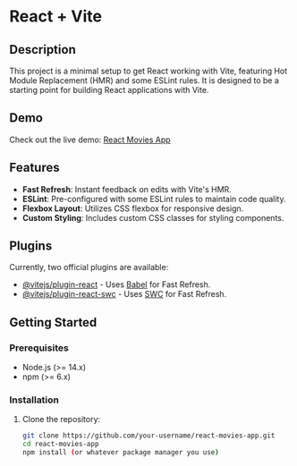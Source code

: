 # React + Vite

## Description

This project is a minimal setup to get React working with Vite, featuring Hot Module Replacement (HMR) and some ESLint rules. It is designed to be a starting point for building React applications with Vite.

## Demo

Check out the live demo: [React Movies App](https://react-movies-app-terry.netlify.app/)

## Features

- **Fast Refresh**: Instant feedback on edits with Vite's HMR.
- **ESLint**: Pre-configured with some ESLint rules to maintain code quality.
- **Flexbox Layout**: Utilizes CSS flexbox for responsive design.
- **Custom Styling**: Includes custom CSS classes for styling components.

## Plugins

Currently, two official plugins are available:

- [@vitejs/plugin-react](https://github.com/vitejs/vite-plugin-react/blob/main/packages/plugin-react/README.md) - Uses [Babel](https://babeljs.io/) for Fast Refresh.
- [@vitejs/plugin-react-swc](https://github.com/vitejs/vite-plugin-react-swc) - Uses [SWC](https://swc.rs/) for Fast Refresh.

## Getting Started

### Prerequisites

- Node.js (>= 14.x)
- npm (>= 6.x)

### Installation

1. Clone the repository:
   ```sh
   git clone https://github.com/your-username/react-movies-app.git
   cd react-movies-app
   npm install (or whatever package manager you use)
   ```